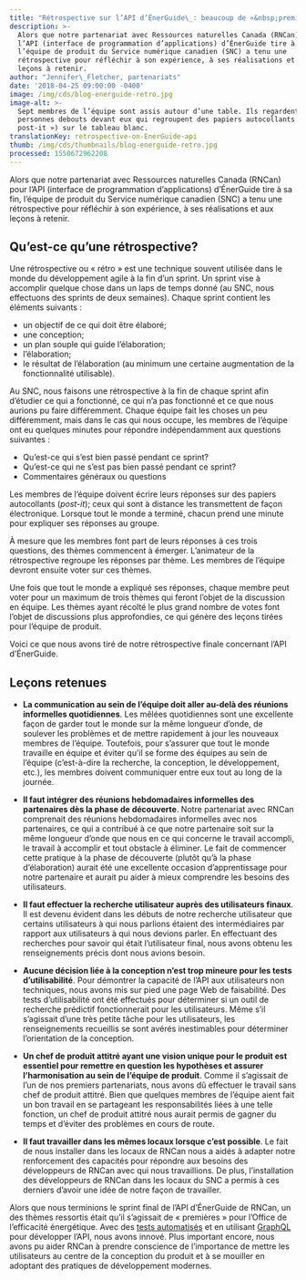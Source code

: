 ```yaml
---
title: "Rétrospective sur l’API d’ÉnerGuide\_: beaucoup de «&nbsp;premières&nbsp;» et de leçons "
description: >-
  Alors que notre partenariat avec Ressources naturelles Canada (RNCan) pour
  l’API (interface de programmation d’applications) d’ÉnerGuide tire à sa fin,
  l’équipe de produit du Service numérique canadien (SNC) a tenu une
  rétrospective pour réfléchir à son expérience, à ses réalisations et aux
  leçons à retenir.
author: "Jennifer\_Fletcher, partenariats"
date: '2018-04-25 09:00:00 -0400'
image: /img/cds/blog-energuide-retro.jpg
image-alt: >-
  Sept membres de l’équipe sont assis autour d’une table. Ils regardent deux
  personnes debouts devant eux qui regroupent des papiers autocollants («
  post-it ») sur le tableau blanc.
translationKey: retrospective-on-EnerGuide-api
thumb: /img/cds/thumbnails/blog-energuide-retro.jpg
processed: 1550672962208
---
```


Alors que notre partenariat avec Ressources naturelles Canada (RNCan) pour l’API (interface de programmation d’applications) d’ÉnerGuide tire à sa fin, l’équipe de produit du Service numérique canadien (SNC) a tenu une rétrospective pour réfléchir à son expérience, à ses réalisations et aux leçons à retenir.

## Qu’est-ce qu’une rétrospective?

Une rétrospective ou «&nbsp;rétro&nbsp;» est une technique souvent utilisée dans le monde du développement agile à la fin d’un sprint. Un sprint vise à accomplir quelque chose dans un laps de temps donné (au SNC, nous effectuons des sprints de deux semaines). Chaque sprint contient les éléments suivants&nbsp;:

* un objectif de ce qui doit être élaboré;
* une conception;
* un plan souple qui guide l’élaboration;
* l’élaboration;
* le résultat de l’élaboration (au minimum une certaine augmentation de la fonctionnalité utilisable).

Au SNC, nous faisons une rétrospective à la fin de chaque sprint afin d’étudier ce qui a fonctionné, ce qui n’a pas fonctionné et ce que nous aurions pu faire différemment. Chaque équipe fait les choses un peu différemment, mais dans le cas qui nous occupe, les membres de l’équipe ont eu quelques minutes pour répondre indépendamment aux questions suivantes&nbsp;:

* Qu’est-ce qui s’est bien passé pendant ce sprint?
* Qu’est-ce qui ne s’est pas bien passé pendant ce sprint?
* Commentaires généraux ou questions

Les membres de l’équipe doivent écrire leurs réponses sur des papiers autocollants (*post-it*); ceux qui sont à distance les transmettent de façon électronique. Lorsque tout le monde a terminé, chacun prend une minute pour expliquer ses réponses au groupe.

À mesure que les membres font part de leurs réponses à ces trois questions, des thèmes commencent à émerger. L’animateur de la rétrospective regroupe les réponses par thème. Les membres de l’équipe devront ensuite voter sur ces thèmes.

Une fois que tout le monde a expliqué ses réponses, chaque membre peut voter pour un maximum de trois thèmes qui feront l’objet de la discussion en équipe. Les thèmes ayant récolté le plus grand nombre de votes font l’objet de discussions plus approfondies, ce qui génère des leçons tirées pour l’équipe de produit.

Voici ce que nous avons tiré de notre rétrospective finale concernant l’API d’ÉnerGuide.

## Leçons retenues

* **La communication au sein de l’équipe doit aller au-delà des réunions informelles quotidiennes**. Les mêlées quotidiennes sont une excellente façon de garder tout le monde sur la même longueur d’onde, de soulever les problèmes et de mettre rapidement à jour les nouveaux membres de l’équipe. Toutefois, pour s’assurer que tout le monde travaille en équipe et éviter qu’il se forme des équipes au sein de l’équipe (c’est-à-dire la recherche, la conception, le développement, etc.), les membres doivent communiquer entre eux tout au long de la journée.

* **Il faut intégrer des réunions hebdomadaires informelles des partenaires dès la phase de découverte**. Notre partenariat avec RNCan comprenait des réunions hebdomadaires informelles avec nos partenaires, ce qui a contribué à ce que notre partenaire soit sur la même longueur d’onde que nous en ce qui concerne le travail accompli, le travail à accomplir et tout obstacle à éliminer. Le fait de commencer cette pratique à la phase de découverte (plutôt qu’à la phase d’élaboration) aurait été une excellente occasion d’apprentissage pour notre partenaire et aurait pu aider à mieux comprendre les besoins des utilisateurs.

* **Il faut effectuer la recherche utilisateur auprès des utilisateurs finaux**. Il est devenu évident dans les débuts de notre recherche utilisateur que certains utilisateurs à qui nous parlions étaient des intermédiaires par rapport aux utilisateurs à qui nous devions parler. En effectuant des recherches pour savoir qui était l’utilisateur final, nous avons obtenu les renseignements précis dont nous avions besoin.

* **Aucune décision liée à la conception n’est trop mineure pour les tests d’utilisabilité**. Pour démontrer la capacité de l’API aux utilisateurs non techniques, nous avons mis sur pied une page Web de faisabilité. Des tests d’utilisabilité ont été effectués pour déterminer si un outil de recherche prédictif fonctionnerait pour les utilisateurs. Même s’il s’agissait d’une très petite tâche pour les utilisateurs, les renseignements recueillis se sont avérés inestimables pour déterminer l’orientation de la conception.

* **Un chef de produit attitré ayant une vision unique pour le produit est essentiel pour remettre en question les hypothèses et assurer l’harmonisation au sein de l’équipe de produit**. Comme il s’agissait de l’un de nos premiers partenariats, nous avons dû effectuer le travail sans chef de produit attitré. Bien que quelques membres de l’équipe aient fait un bon travail en se partageant les responsabilités liées à une telle fonction, un chef de produit attitré nous aurait permis de gagner du temps et d’éviter des problèmes en cours de route.

* **Il faut travailler dans les mêmes locaux lorsque c’est possible**. Le fait de nous installer dans les locaux de RNCan nous a aidés à adapter notre renforcement des capacités pour répondre aux besoins des développeurs de RNCan avec qui nous travaillions. De plus, l’installation des développeurs de RNCan dans les locaux du SNC a permis à ces derniers d’avoir une idée de notre façon de travailler.

Alors que nous terminions le sprint final de l’API d’ÉnerGuide de RNCan, un des thèmes ressortis était qu’il s’agissait de «&nbsp;premières&nbsp;» pour l’Office de l’efficacité énergétique. Avec des [tests automatisés](https://numerique.canada.ca/2018/03/26/les-tests-automatises/) et en utilisant [GraphQL](https://graphql.org/learn/) pour développer l’API, nous avons innové. Plus important encore, nous avons pu aider RNCan à prendre conscience de l’importance de mettre les utilisateurs au centre de la conception du produit et à se mouiller en adoptant des pratiques de développement modernes.

